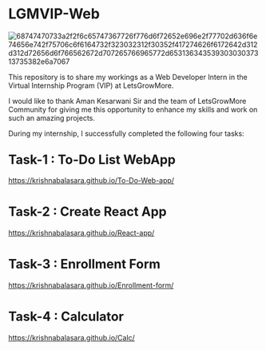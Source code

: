 # LGMVIP-Web
![68747470733a2f2f6c65747367726f776d6f72652e696e2f77702d636f6e74656e742f75706c6f6164732f323032312f30352f417274626f6172642d312d312d72656d6f766562672d707265766965772d65313634353930303037313735382e6a7067](https://github.com/KrishnaBalasara/LGMVIP-Web/assets/119056745/7253c9e9-075e-4a8c-960c-c9d951945839)

This repository is to share my workings as a Web Developer Intern in the Virtual Internship Program (VIP) at LetsGrowMore.

I would like to thank Aman Kesarwani Sir and the team of LetsGrowMore Community for giving me this opportunity to enhance my skills and work on such an amazing projects. 

During my internship, I successfully completed the following four tasks:

## <span style="font-size: 25px; font-weight: bold;">Task-1 : To-Do List WebApp</span>
https://krishnabalasara.github.io/To-Do-Web-app/

# <span style="font-size: 25px; font-weight: bold;">Task-2 : Create React App</span>
https://krishnabalasara.github.io/React-app/

# <span style="font-size: 25px; font-weight: bold;">Task-3 : Enrollment Form</span>
https://krishnabalasara.github.io/Enrollment-form/

# <span style="font-size: 25px; font-weight: bold;">Task-4 : Calculator</span> 
https://krishnabalasara.github.io/Calc/

